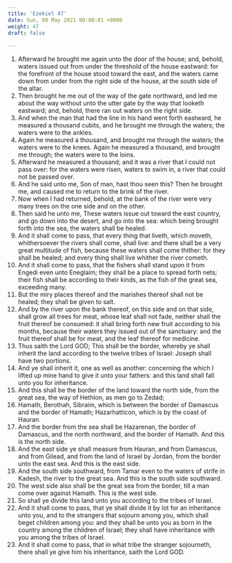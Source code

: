 ```yaml
---
title: 'Ezekiel 47'
date: Sun, 09 May 2021 00:00:01 +0000
weight: 47
draft: false
  
---
```


1. Afterward he brought me again unto the door of the house; and, behold, waters issued out from under the threshold of the house eastward: for the forefront of the house stood toward the east, and the waters came down from under from the right side of the house, at the south side of the altar.
2. Then brought he me out of the way of the gate northward, and led me about the way without unto the utter gate by the way that looketh eastward; and, behold, there ran out waters on the right side.
3. And when the man that had the line in his hand went forth eastward, he measured a thousand cubits, and he brought me through the waters; the waters were to the ankles.
4. Again he measured a thousand, and brought me through the waters; the waters were to the knees. Again he measured a thousand, and brought me through; the waters were to the loins.
5. Afterward he measured a thousand; and it was a river that I could not pass over: for the waters were risen, waters to swim in, a river that could not be passed over.
6. And he said unto me, Son of man, hast thou seen this? Then he brought me, and caused me to return to the brink of the river.
7. Now when I had returned, behold, at the bank of the river were very many trees on the one side and on the other.
8. Then said he unto me, These waters issue out toward the east country, and go down into the desert, and go into the sea: which being brought forth into the sea, the waters shall be healed.
9. And it shall come to pass, that every thing that liveth, which moveth, whithersoever the rivers shall come, shall live: and there shall be a very great multitude of fish, because these waters shall come thither: for they shall be healed; and every thing shall live whither the river cometh.
10. And it shall come to pass, that the fishers shall stand upon it from Engedi even unto Eneglaim; they shall be a place to spread forth nets; their fish shall be according to their kinds, as the fish of the great sea, exceeding many.
11. But the miry places thereof and the marishes thereof shall not be healed; they shall be given to salt.
12. And by the river upon the bank thereof, on this side and on that side, shall grow all trees for meat, whose leaf shall not fade, neither shall the fruit thereof be consumed: it shall bring forth new fruit according to his months, because their waters they issued out of the sanctuary: and the fruit thereof shall be for meat, and the leaf thereof for medicine.
13. Thus saith the Lord GOD; This shall be the border, whereby ye shall inherit the land according to the twelve tribes of Israel: Joseph shall have two portions.
14. And ye shall inherit it, one as well as another: concerning the which I lifted up mine hand to give it unto your fathers: and this land shall fall unto you for inheritance.
15. And this shall be the border of the land toward the north side, from the great sea, the way of Hethlon, as men go to Zedad;
16. Hamath, Berothah, Sibraim, which is between the border of Damascus and the border of Hamath; Hazarhatticon, which is by the coast of Hauran.
17. And the border from the sea shall be Hazarenan, the border of Damascus, and the north northward, and the border of Hamath. And this is the north side.
18. And the east side ye shall measure from Hauran, and from Damascus, and from Gilead, and from the land of Israel by Jordan, from the border unto the east sea. And this is the east side.
19. And the south side southward, from Tamar even to the waters of strife in Kadesh, the river to the great sea. And this is the south side southward.
20. The west side also shall be the great sea from the border, till a man come over against Hamath. This is the west side.
21. So shall ye divide this land unto you according to the tribes of Israel.
22. And it shall come to pass, that ye shall divide it by lot for an inheritance unto you, and to the strangers that sojourn among you, which shall beget children among you: and they shall be unto you as born in the country among the children of Israel; they shall have inheritance with you among the tribes of Israel.
23. And it shall come to pass, that in what tribe the stranger sojourneth, there shall ye give him his inheritance, saith the Lord GOD.
